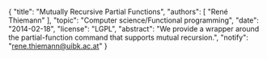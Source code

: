 {
    "title": "Mutually Recursive Partial Functions",
    "authors": [
        "René Thiemann"
    ],
    "topic": "Computer science/Functional programming",
    "date": "2014-02-18",
    "license": "LGPL",
    "abstract": "We provide a wrapper around the partial-function command that supports mutual recursion.",
    "notify": "rene.thiemann@uibk.ac.at"
}